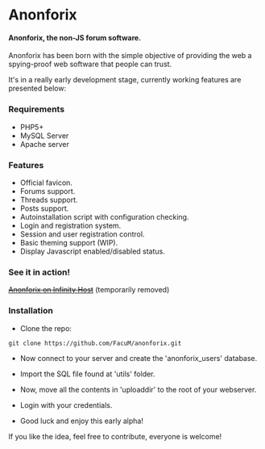 # Anonforix
#### Anonforix, the non-JS forum software.

Anonforix has been born with the simple objective of providing the web a spying-proof web software that people can trust.

It's in a really early development stage, currently working features are presented below:

### Requirements

 - PHP5+
 - MySQL Server
 - Apache server

### Features

 - Official favicon.
 - Forums support.
 - Threads support.
 - Posts support.
 - Autoinstallation script with configuration checking.
 - Login and registration system.
 - Session and user registration control.
 - Basic theming support (WIP).
 - Display Javascript enabled/disabled status.

### See it in action!

~~[Anonforix on Infinity Host](http://anonforix.infinityfreeapp.com)~~ (temporarily removed)

### Installation

 - Clone the repo:

  `git clone https://github.com/FacuM/anonforix.git`

 - Now connect to your server and create the 'anonforix_users' database.

 - Import the SQL file found at 'utils' folder.

 - Now, move all the contents in 'uploaddir' to the root of your webserver.

 - Login with your credentials.

 - Good luck and enjoy this early alpha!

If you like the idea, feel free to contribute, everyone is welcome!
